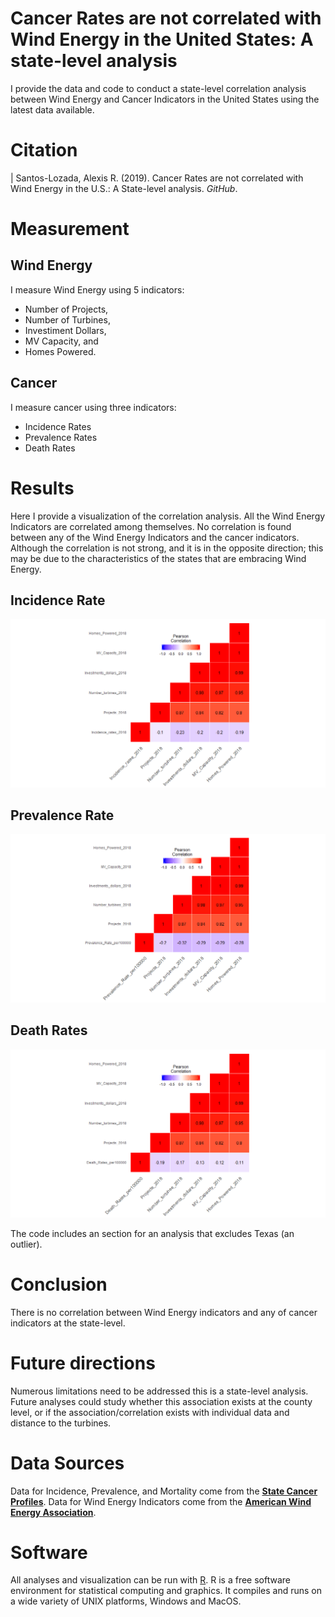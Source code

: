 # Cancer Rates are not correlated with Wind Energy in the United States: A state-level analysis
I provide the data and code to conduct a state-level correlation analysis between Wind Energy and Cancer Indicators in the United States using the latest data available.

# Citation
| Santos-Lozada, Alexis R. (2019). Cancer Rates are not correlated with Wind Energy in the U.S.: A State-level analysis. *GitHub*.

# Measurement
## Wind Energy 
I measure Wind Energy using 5 indicators:

* Number of Projects,
* Number of Turbines, 
* Investiment Dollars,
* MV Capacity, and
* Homes Powered.

## Cancer
I measure cancer using three indicators:
* Incidence Rates
* Prevalence Rates
* Death Rates

# Results
Here I provide a visualization of the correlation analysis. All the Wind Energy Indicators are correlated among themselves. No correlation is found between any of the Wind Energy Indicators and the cancer indicators. Although the correlation is not strong, and it is in the opposite direction; this may be due to the characteristics of the states that are embracing Wind Energy. 

## Incidence Rate
![Incidence](Rplot11.png)

## Prevalence Rate
![Prevalence](Rplot10.png)

## Death Rates
![Death Rates](Rplot09.png)

The code includes an section for an analysis that excludes Texas (an outlier). 

# Conclusion 
There is no correlation between Wind Energy indicators and any of cancer indicators at the state-level. 

# Future directions
Numerous limitations need to be addressed this is a state-level analysis. Future analyses could study whether this association exists at the county level, or if the association/correlation exists with individual data and distance to the turbines. 

# Data Sources
Data for Incidence, Prevalence, and Mortality come from the [**State Cancer Profiles**](https://statecancerprofiles.cancer.gov/).
Data for Wind Energy Indicators come from the [**American Wind Energy Association**](https://www.awea.org/).

# Software
All analyses and visualization can be run with [R](https://www.r-project.org/). R is a free software environment for statistical computing and graphics. It compiles and runs on a wide variety of UNIX platforms, Windows and MacOS.
